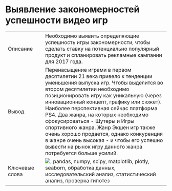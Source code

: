 # Выявление закономерностей успешности видео игр

|     |   |     |
| --- | --- | --- |
| Описание |   | Необходимо выявить определяющие успешность игры закономерности, чтобы сделать ставку на потенциально популярный продукт и спланировать рекламные кампании для 2017 года. |
| Вывод |   |  Перенасыщение играми в первом десятилетии 21 века привело к тенденции уменьшения выпуска игр. Чтобы выделится во втором десятилетии  необходимо позиционировать игру как уникальную (через инновационный концепт, графику или сюжет). Наиболее перспективная сейчас платформа PS4. Два жанра, на которых необходимо сфокусироваться - Шутеры и Игры спортивного жанра. Жанр Экшен игр также очень хорошо продается, однако конкуренция в жанре очень высокая - и чтобы его успешно вывести на рынок игру данного жанра потребуется больше усилий.
| Ключевые слова |   | <img src="https://img.icons8.com/color/48/000000/python.png"/>, pandas, numpy, scipy, matplotlib, plotly, seaborn, обработка данных, исследовательский анализ, статистический анализ, проверка гипотез |
